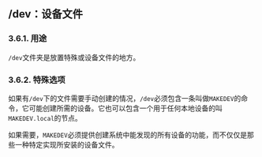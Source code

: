 ## /dev：设备文件

### 3.6.1. 用途

`/dev`文件夹是放置特殊或设备文件的地方。

### 3.6.2. 特殊选项

如果有`/dev`下的文件需要手动创建的情况，`/dev`必须包含一条叫做`MAKEDEV`的命令，它可能创建所需的设备。它也可以包含一个用于任何本地设备的叫`MAKEDEV.local`的节点。

如果需要，`MAKEDEV`必须提供创建系统中能发现的所有设备的功能，而不仅仅是那些一种特定实现所安装的设备文件。
